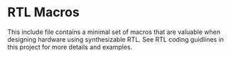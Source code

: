 # RTL Macros

This include file contains a minimal set of macros that are valuable when designing hardware using synthesizable RTL.
See RTL coding guidlines in this project for more details and examples.
